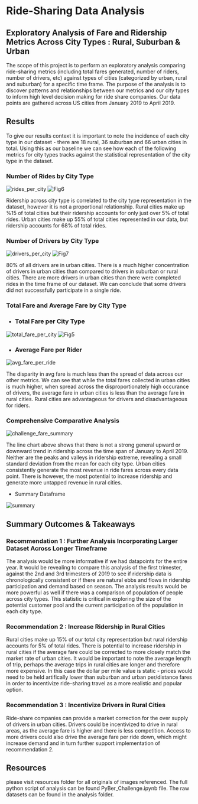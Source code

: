 # Ride-Sharing Data Analysis
## Exploratory Analysis of Fare and Ridership Metrics Across City Types : Rural, Suburban & Urban
The scope of this project is to perform an exploratory analysis comparing ride-sharing metrics (including total fares generated, number of riders, number of drivers, etc) against types of cities (categorized by urban, rural and suburban) for a specific time frame. The purpose of the analysis is to discover patterns and relationships between our metrics and our city types to inform high level decision making for ride share companies. Our data points are gathered across US cities from January 2019 to April 2019.

## Results
To give our results context it is important to note the incidence of each city type in our dataset - there are 18 rural, 36 suburban and 66 urban cities in total. Using this as our baseline we can see how each of the following metrics for city types tracks against the statistical representation of the city type in the dataset.
### Number of Rides by City Type
![rides_per_city](https://user-images.githubusercontent.com/107326987/179896250-edd69564-c554-4a70-ac95-666e666ae1ec.png)
![Fig6](https://user-images.githubusercontent.com/107326987/179901751-d562860e-31de-401d-ad67-12d35c5c9a06.png)

Ridership across city type is correlated to the city type representation in the dataset, however it is not a proportional relationship. Rural cities make up %15 of total cities but their ridership accounts for only just over 5% of total rides. Urban cities make up 55% of total cities represented in our data, but ridership accounts for 68% of total rides.

### Number of Drivers by City Type
![drivers_per_city](https://user-images.githubusercontent.com/107326987/179896274-a8811841-aadb-45e1-a695-51b95249356d.png)
![Fig7](https://user-images.githubusercontent.com/107326987/179901773-059b4c57-e4ca-47a7-bf6c-eab8c10f75f1.png)

80% of all drivers are in urban cities. There is a much higher concentration of drivers in urban cities than compared to drivers in suburban or rural cities. There are more drivers in urban cities than there were completed rides in the time frame of our dataset. We can conclude that some drivers did not successfully participate in a single ride.

### Total Fare and Average Fare by City Type
- ### Total Fare per City Type
![total_fare_per_city](https://user-images.githubusercontent.com/107326987/179896345-954b8b42-8d82-44de-b27f-a4777741b2de.png)
![Fig5](https://user-images.githubusercontent.com/107326987/179901719-4d7508c4-d73f-4784-92e9-22852e3180d8.png)

- ### Average Fare per Rider
![avg_fare_per_ride](https://user-images.githubusercontent.com/107326987/179896301-1be0b8a1-6cc9-4877-af39-ec5c1420f494.png)

The disparity in avg fare is much less than the spread of data across our other metrics. We can see that while the total fares collected in urban cities is much higher, when spread across the disproportionately high occurance of drivers, the average fare in urban cities is less than the average fare in rural cities. Rural cities are advantageous for drivers and disadvantageous for riders.

### Comprehensive Comparative Analysis
![challenge_fare_summary](https://user-images.githubusercontent.com/107326987/179896383-33cd6f0c-f4d2-4967-89e7-89f125c0e21e.png)

The line chart above shows that there is not a strong general upward or downward trend in ridership across the time span of January to April 2019. Neither are the peaks and valleys in ridership extreme, revealing a small standard deviation from the mean for each city type. Urban cities consistently generate the most revenue in ride fares across every data point. There is however, the most potential to increase ridership and generate more untapped revenue in rural cities.
- Summary Dataframe

![summary](https://user-images.githubusercontent.com/107326987/179896362-5ed9d1cb-d501-42b3-90cd-b2c20ed17389.png)

## Summary Outcomes & Takeaways
### Recommendation 1 : Further Analysis Incorporating Larger Dataset Across Longer Timeframe
The analysis would be more informative if we had datapoints for the entire year. It would be revealing to compare this analysis of the first trimester, against the 2nd and 3rd trimesters of 2019 to see if ridership data is chronologically consistent or if there are natural ebbs and flows in ridership participation and demand based on season. The analysis results would be more powerful as well if there was a comparison of population of people across city types. This statistic is critical in exploring the size of the potential customer pool and the current participation of the population in each city type.
### Recommendation 2 : Increase Ridership in Rural Cities
Rural cities make up 15% of our total city representation but rural ridership accounts for 5% of total rides. There is potential to increase ridership in rural cities if the average fare could be corrected to more closely match the market rate of urban cities. It would be important to note the average length of trip, perhaps the average trips in rural cities are longer and therefore more expensive. In this case the dollar per mile value is static - prices would need to be held artifically lower than suburban and urban per/distance fares in order to incentivize ride-sharing travel as a more realistic and popular option.
### Recommendation 3 : Incentivize Drivers in Rural Cities
Ride-share companies can provide a market correction for the over supply of drivers in urban cities. Drivers could be incentivized to drive in rural areas, as the average fare is higher and there is less competition. Access to more drivers could also drive the average fare per ride down, which might increase demand and in turn further support implementation of recommendation 2.  

## Resources
please visit resources folder for all originals of images referenced. The full python script of analysis can be found PyBer_Challenge.ipynb file. The raw datasets can be found in the analysis folder.
